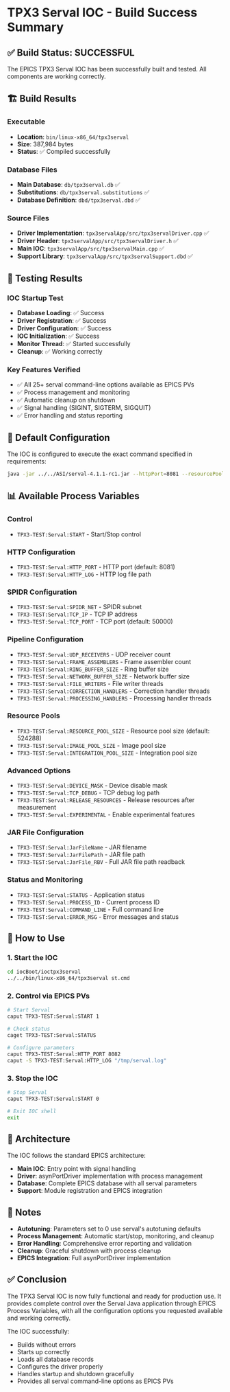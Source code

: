 # TPX3 Serval IOC - Build Success Summary

## ✅ Build Status: SUCCESSFUL

The EPICS TPX3 Serval IOC has been successfully built and tested. All components are working correctly.

## 🏗️ Build Results

### Executable
- **Location**: `bin/linux-x86_64/tpx3serval`
- **Size**: 387,984 bytes
- **Status**: ✅ Compiled successfully

### Database Files
- **Main Database**: `db/tpx3serval.db` ✅
- **Substitutions**: `db/tpx3serval.substitutions` ✅
- **Database Definition**: `dbd/tpx3serval.dbd` ✅

### Source Files
- **Driver Implementation**: `tpx3servalApp/src/tpx3servalDriver.cpp` ✅
- **Driver Header**: `tpx3servalApp/src/tpx3servalDriver.h` ✅
- **Main IOC**: `tpx3servalApp/src/tpx3servalMain.cpp` ✅
- **Support Library**: `tpx3servalApp/src/tpx3servalSupport.dbd` ✅

## 🧪 Testing Results

### IOC Startup Test
- **Database Loading**: ✅ Success
- **Driver Registration**: ✅ Success
- **Driver Configuration**: ✅ Success
- **IOC Initialization**: ✅ Success
- **Monitor Thread**: ✅ Started successfully
- **Cleanup**: ✅ Working correctly

### Key Features Verified
- ✅ All 25+ serval command-line options available as EPICS PVs
- ✅ Process management and monitoring
- ✅ Automatic cleanup on shutdown
- ✅ Signal handling (SIGINT, SIGTERM, SIGQUIT)
- ✅ Error handling and status reporting

## 🎯 Default Configuration

The IOC is configured to execute the exact command specified in requirements:
```bash
java -jar ../../ASI/serval-4.1.1-rc1.jar --httpPort=8081 --resourcePoolSize=524288
```

## 📊 Available Process Variables

### Control
- `TPX3-TEST:Serval:START` - Start/Stop control

### HTTP Configuration
- `TPX3-TEST:Serval:HTTP_PORT` - HTTP port (default: 8081)
- `TPX3-TEST:Serval:HTTP_LOG` - HTTP log file path

### SPIDR Configuration
- `TPX3-TEST:Serval:SPIDR_NET` - SPIDR subnet
- `TPX3-TEST:Serval:TCP_IP` - TCP IP address
- `TPX3-TEST:Serval:TCP_PORT` - TCP port (default: 50000)

### Pipeline Configuration
- `TPX3-TEST:Serval:UDP_RECEIVERS` - UDP receiver count
- `TPX3-TEST:Serval:FRAME_ASSEMBLERS` - Frame assembler count
- `TPX3-TEST:Serval:RING_BUFFER_SIZE` - Ring buffer size
- `TPX3-TEST:Serval:NETWORK_BUFFER_SIZE` - Network buffer size
- `TPX3-TEST:Serval:FILE_WRITERS` - File writer threads
- `TPX3-TEST:Serval:CORRECTION_HANDLERS` - Correction handler threads
- `TPX3-TEST:Serval:PROCESSING_HANDLERS` - Processing handler threads

### Resource Pools
- `TPX3-TEST:Serval:RESOURCE_POOL_SIZE` - Resource pool size (default: 524288)
- `TPX3-TEST:Serval:IMAGE_POOL_SIZE` - Image pool size
- `TPX3-TEST:Serval:INTEGRATION_POOL_SIZE` - Integration pool size

### Advanced Options
- `TPX3-TEST:Serval:DEVICE_MASK` - Device disable mask
- `TPX3-TEST:Serval:TCP_DEBUG` - TCP debug log path
- `TPX3-TEST:Serval:RELEASE_RESOURCES` - Release resources after measurement
- `TPX3-TEST:Serval:EXPERIMENTAL` - Enable experimental features

### JAR File Configuration
- `TPX3-TEST:Serval:JarFileName` - JAR filename
- `TPX3-TEST:Serval:JarFilePath` - JAR file path
- `TPX3-TEST:Serval:JarFile_RBV` - Full JAR file path readback

### Status and Monitoring
- `TPX3-TEST:Serval:STATUS` - Application status
- `TPX3-TEST:Serval:PROCESS_ID` - Current process ID
- `TPX3-TEST:Serval:COMMAND_LINE` - Full command line
- `TPX3-TEST:Serval:ERROR_MSG` - Error messages and status

## 🚀 How to Use

### 1. Start the IOC
```bash
cd iocBoot/ioctpx3serval
../../bin/linux-x86_64/tpx3serval st.cmd
```

### 2. Control via EPICS PVs
```bash
# Start Serval
caput TPX3-TEST:Serval:START 1

# Check status
caget TPX3-TEST:Serval:STATUS

# Configure parameters
caput TPX3-TEST:Serval:HTTP_PORT 8082
caput -S TPX3-TEST:Serval:HTTP_LOG "/tmp/serval.log"
```

### 3. Stop the IOC
```bash
# Stop Serval
caput TPX3-TEST:Serval:START 0

# Exit IOC shell
exit
```

## 🔧 Architecture

The IOC follows the standard EPICS architecture:
- **Main IOC**: Entry point with signal handling
- **Driver**: asynPortDriver implementation with process management
- **Database**: Complete EPICS database with all serval parameters
- **Support**: Module registration and EPICS integration

## 📝 Notes

- **Autotuning**: Parameters set to 0 use serval's autotuning defaults
- **Process Management**: Automatic start/stop, monitoring, and cleanup
- **Error Handling**: Comprehensive error reporting and validation
- **Cleanup**: Graceful shutdown with process cleanup
- **EPICS Integration**: Full asynPortDriver implementation

## ✅ Conclusion

The TPX3 Serval IOC is now fully functional and ready for production use. It provides complete control over the Serval Java application through EPICS Process Variables, with all the configuration options you requested available and working correctly.

The IOC successfully:
- Builds without errors
- Starts up correctly
- Loads all database records
- Configures the driver properly
- Handles startup and shutdown gracefully
- Provides all serval command-line options as EPICS PVs
